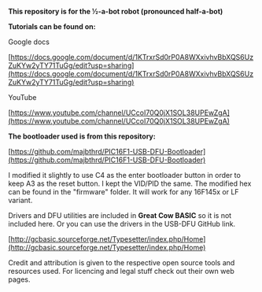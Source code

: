 **This repository is for the ½-a-bot robot (pronounced half-a-bot)**


**Tutorials can be found on:**

Google docs

[https://docs.google.com/document/d/1KTrxrSd0rP0A8WXxivhvBbXQS6UzZuKYw2yTY71TuGg/edit?usp=sharing](https://docs.google.com/document/d/1KTrxrSd0rP0A8WXxivhvBbXQS6UzZuKYw2yTY71TuGg/edit?usp=sharing)

YouTube

[https://www.youtube.com/channel/UCcoI70Q0jX1SOL38UPEwZgA](https://www.youtube.com/channel/UCcoI70Q0jX1SOL38UPEwZgA)

**The bootloader used is from this repository:**

[https://github.com/majbthrd/PIC16F1-USB-DFU-Bootloader](https://github.com/majbthrd/PIC16F1-USB-DFU-Bootloader)

I modified it slightly to use C4 as the enter bootloader button in order to keep A3 as the reset button.  I kept the VID/PID the same.  The modified hex can be found in the &quot;firmware&quot; folder. It will work for any 16F145x or LF variant.

Drivers and DFU utilities are included in **Great Cow BASIC** so it is not included here. Or you can use the drivers in the USB-DFU GitHub link.

[http://gcbasic.sourceforge.net/Typesetter/index.php/Home](http://gcbasic.sourceforge.net/Typesetter/index.php/Home)

Credit and attribution is given to the respective open source tools and resources used. For licencing and legal stuff check out their own web pages.
